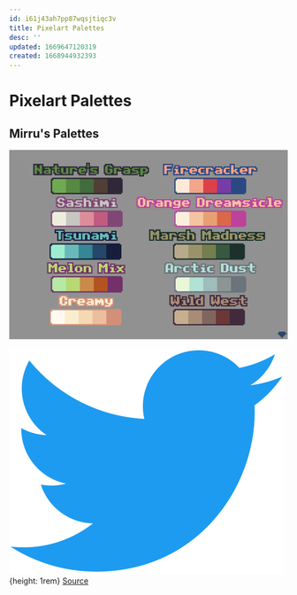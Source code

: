 ```yaml
---
id: i61j43ah7pp87wqsjtiqc3v
title: Pixelart Palettes
desc: ''
updated: 1669647120319
created: 1668944932393
---
```

# Pixelart Palettes

## Mirru's Palettes

![](assets/images/mirru-pixelart-palettes.png)

![Twitter Icon](assets/twitter-icon.svg){height: 1rem} [Source](https://twitter.com/mirrutatep/status/1532839180467838978)

